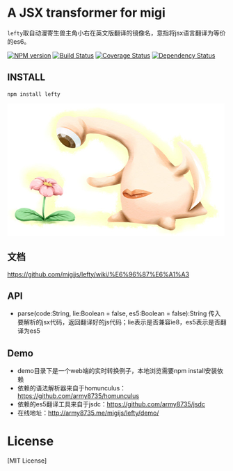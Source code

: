 # A JSX transformer for migi

`lefty`取自动漫寄生兽主角小右在英文版翻译的镜像名，意指将jsx语言翻译为等价的es6。

[![NPM version](https://badge.fury.io/js/lefty.png)](https://npmjs.org/package/lefty)
[![Build Status](https://travis-ci.org/migijs/lefty.svg?branch=master)](https://travis-ci.org/migijs/lefty)
[![Coverage Status](https://coveralls.io/repos/migijs/lefty/badge.png)](https://coveralls.io/r/migijs/lefty)
[![Dependency Status](https://david-dm.org/migijs/lefty.png)](https://david-dm.org/migijs/lefty)

## INSTALL
```
npm install lefty
```

[![logo](https://raw.githubusercontent.com/migijs/lefty/master/logo.jpg)](https://github.com/migijs/lefty)

## 文档
https://github.com/migijs/lefty/wiki/%E6%96%87%E6%A1%A3

## API
* parse(code:String, lie:Boolean = false, es5:Boolean = false):String 传入要解析的jsx代码，返回翻译好的js代码；lie表示是否兼容ie8，es5表示是否翻译为es5

## Demo
* demo目录下是一个web端的实时转换例子，本地浏览需要npm install安装依赖
* 依赖的语法解析器来自于homunculus：https://github.com/army8735/homunculus
* 依赖的es5翻译工具来自于jsdc：https://github.com/army8735/jsdc
* 在线地址：http://army8735.me/migijs/lefty/demo/

# License
[MIT License]
